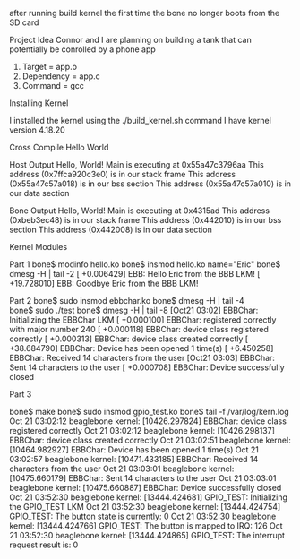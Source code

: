 after running build kernel the first time the bone no longer boots from the SD card

Project Idea
Connor and I are planning on building a tank that can potentially be conrolled by a phone app

1. Target = app.o
2. Dependency = app.c
3. Command = gcc

Installing Kernel

I installed the kernel using the ./build_kernel.sh command 
I have kernel version 4.18.20


Cross Compile Hello World

Host Output
	Hello, World! Main is executing at 0x55a47c3796aa
	This address (0x7ffca920c3e0) is in our stack frame
	This address (0x55a47c57a018) is in our bss section
	This address (0x55a47c57a010) is in our data section

Bone Output
	Hello, World! Main is executing at 0x4315ad
	This address (0xbeb3ec48) is in our stack frame
	This address (0x442010) is in our bss section
	This address (0x442008) is in our data section	

Kernel Modules


Part 1
bone$ modinfo hello.ko
bone$ insmod hello.ko name="Eric"
bone$ dmesg -H | tail -2
	[  +0.006429] EBB: Hello Eric from the BBB LKM!
	[ +19.728010] EBB: Goodbye Eric from the BBB LKM!



Part 2
bone$ sudo insmod ebbchar.ko
bone$ dmesg -H | tail -4	
bone$ sudo ./test
bone$ dmesg -H | tail -8
	[Oct21 03:02] EBBChar: Initializing the EBBChar LKM
	[  +0.000100] EBBChar: registered correctly with major number 240
	[  +0.000118] EBBChar: device class registered correctly
	[  +0.000313] EBBChar: device class created correctly
	[ +38.684790] EBBChar: Device has been opened 1 time(s)
	[  +6.450258] EBBChar: Received 14 characters from the user
	[Oct21 03:03] EBBChar: Sent 14 characters to the user
	[  +0.000708] EBBChar: Device successfully closed

Part 3

bone$ make
bone$ sudo insmod gpio_test.ko
bone$ tail -f /var/log/kern.log
	Oct 21 03:02:12 beaglebone kernel: [10426.297824] EBBChar: device class registered correctly
	Oct 21 03:02:12 beaglebone kernel: [10426.298137] EBBChar: device class created correctly
	Oct 21 03:02:51 beaglebone kernel: [10464.982927] EBBChar: Device has been opened 1 time(s)
	Oct 21 03:02:57 beaglebone kernel: [10471.433185] EBBChar: Received 14 characters from the user
	Oct 21 03:03:01 beaglebone kernel: [10475.660179] EBBChar: Sent 14 characters to the user
	Oct 21 03:03:01 beaglebone kernel: [10475.660887] EBBChar: Device successfully closed
	Oct 21 03:52:30 beaglebone kernel: [13444.424681] GPIO_TEST: Initializing the GPIO_TEST LKM
	Oct 21 03:52:30 beaglebone kernel: [13444.424754] GPIO_TEST: The button state is currently: 0
	Oct 21 03:52:30 beaglebone kernel: [13444.424766] GPIO_TEST: The button is mapped to IRQ: 126
	Oct 21 03:52:30 beaglebone kernel: [13444.424865] GPIO_TEST: The interrupt request result is: 0


